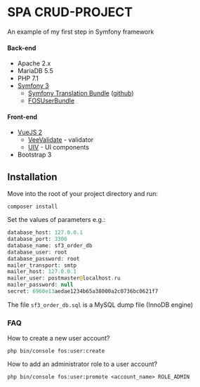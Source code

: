 SPA CRUD-PROJECT
================

An example of my first step in Symfony framework  

#### Back-end
 - Apache 2.x
 - MariaDB 5.5
 - PHP 7.1
 - [Symfony 3](https://symfony.com/)
    - [Symfony Translation Bundle](http://php-translation.readthedocs.io/en/latest/symfony/index.html) ([github](https://github.com/php-translation/symfony-bundle))
    - [FOSUserBundle](https://github.com/FriendsOfSymfony/FOSUserBundle)
    
#### Front-end
 - [VueJS 2](https://ru.vuejs.org/index.html)
    - [VeeValidate](http://vee-validate.logaretm.com/) - validator
    - [UIV](https://uiv.wxsm.space/) - UI components
 - Bootstrap 3

Installation
-------------

Move into the root of your project directory and run:

`composer install`

Set the values of parameters e.g.:

```php
database_host: 127.0.0.1
database_port: 3306
database_name: sf3_order_db
database_user: root
database_password: root
mailer_transport: smtp
mailer_host: 127.0.0.1
mailer_user: postmaster@localhost.ru
mailer_password: null
secret: 6960e13aedae1234b65a38000a2c0736bc0621f7
```

The file `sf3_order_db.sql` is a MySQL dump file (InnoDB engine)

### FAQ

How to create a new user account?

`php bin/console fos:user:create`

How to add an administrator role to a user account?

`php bin/console fos:user:promote <account_name> ROLE_ADMIN`